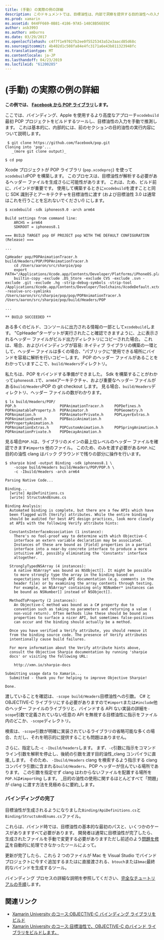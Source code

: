 ```yaml
---
title: (手動) の実際の例の詳細
description: このドキュメントでは、目標油性は、内部で洞察を提供する目的油性への入力としての xcodebuild 出力を使用する方法について説明します。
ms.prod: xamarin
ms.assetid: 044FF669-0B81-4186-97A5-148C8B56EE9C
author: asb3993
ms.author: amburns
ms.date: 03/29/2017
ms.openlocfilehash: c4f7f1e9702fb2ee0f5525343a52e3aacd85d68c
ms.sourcegitcommit: 4b402d1c508fa84e4fc3171a6e43b811323948fc
ms.translationtype: MT
ms.contentlocale: ja-JP
ms.lasthandoff: 04/23/2019
ms.locfileid: "61200285"
---
```

# <a name="advanced-manual-real-world-example"></a>(手動) の実際の例の詳細

**この例では、 [Facebook から POP ライブラリ](https://github.com/facebook/pop)します。**

ここでは、バインディング、Apple を使用するより高度なアプローチ`xcodebuild`最初 POP プロジェクトをビルドするツールし、目標油性の入力を手動で推測します。 これは基本的に、内部的には、前のセクションの目的油性の実行内容について説明します。

```
 $ git clone https://github.com/facebook/pop.git
Cloning into 'pop'...
   _(more git clone output)_

$ cd pop
```

Xcode プロジェクトが POP ライブラリ (`pop.xcodeproj`) を使って`xcodebuild`POP を構築します。 このプロセスは、目標油性が解析する必要があるヘッダー ファイルを生成さらに可能性があります。 これは、ため、ビルド前に、バインドが重要です。 使用して構築するときに`xcodebuild`を渡すことと同じ SDK 識別子とアーキテクチャを目標油性に渡す (および目標油性 3.0 は通常はこれを行うことを忘れないでください!) にします。

```
$ xcodebuild -sdk iphoneos9.0 -arch arm64

Build settings from command line:
    ARCHS = arm64
    SDKROOT = iphoneos8.1
 
=== BUILD TARGET pop OF PROJECT pop WITH THE DEFAULT CONFIGURATION (Release) ===
 
...
 
CpHeader pop/POPAnimationTracer.h build/Headers/POP/POPAnimationTracer.h
    cd /Users/aaron/src/sharpie/pop
    export PATH="/Applications/Xcode.app/Contents/Developer/Platforms/iPhoneOS.platform/Developer/usr/bin:/Applications/Xcode.app/Contents/Developer/usr/bin:/Users/aaron/bin::/usr/local/bin:/usr/bin:/bin:/usr/sbin:/sbin:/opt/X11/bin:/usr/local/git/bin:/Users/aaron/.rvm/bin"
    builtin-copy -exclude .DS_Store -exclude CVS -exclude .svn -exclude .git -exclude .hg -strip-debug-symbols -strip-tool /Applications/Xcode.app/Contents/Developer/Toolchains/XcodeDefault.xctoolchain/usr/bin/strip -resolve-src-symlinks /Users/aaron/src/sharpie/pop/pop/POPAnimationTracer.h /Users/aaron/src/sharpie/pop/build/Headers/POP
 
...
 
** BUILD SUCCEEDED **
```

ある多くのビルド、コンソールに出力される情報の一部として`xcodebuild`します。 "CpHeader"ターゲットが実行されたこと確認できますように、上に表示されるヘッダー ファイルがビルド出力ディレクトリにコピーされた場合。 これは、場合、およびバインディングが容易: ネイティブ ライブラリの構築の一環として、ヘッダー ファイルは多くの場合、"パブリックに"使用できる場所にバインドを容易に解析を行いコピーします。 POP のヘッダー ファイルがあることをわかっていますここで、`build/Headers`ディレクトリ。

私たちは、POP をバインドする準備ができました。 Sdk を構築することがわかって`iphoneos8.1`で、`arm64`アーキテクチャ、および重要なヘッダー ファイルがある`build/Headers`POP の git checkout します。 見る場合、`build/Headers`ディレクトリ、ヘッダー ファイルの数がわかります。

```
$ ls build/Headers/POP/
POP.h                    POPAnimationTracer.h     POPDefines.h
POPAnimatableProperty.h  POPAnimator.h            POPGeometry.h
POPAnimation.h           POPAnimatorPrivate.h     POPLayerExtras.h
POPAnimationEvent.h      POPBasicAnimation.h      POPPropertyAnimation.h
POPAnimationExtras.h     POPCustomAnimation.h     POPSpringAnimation.h
POPAnimationPrivate.h    POPDecayAnimation.h
```

見る場合`POP.h`は、ライブラリのメインの最上位レベルのヘッダー ファイルを確認できます`#import`s 他のファイル。 このため、のみを渡す必要がある`POP.h`に目的の油性 clang はバック グラウンドで残りの部分に操作を行います。

```
$ sharpie bind -output Binding -sdk iphoneos8.1 \
    -scope build/Headers build/Headers/POP/POP.h \
    -c -Ibuild/Headers -arch arm64

Parsing Native Code...

Binding...
  [write] ApiDefinitions.cs
  [write] StructsAndEnums.cs

Binding Analysis:
  Automated binding is complete, but there are a few APIs which have
  been flagged with [Verify] attributes. While the entire binding
  should be audited for best API design practices, look more closely
  at APIs with the following Verify attribute hints:

  ConstantsInterfaceAssociation (1 instance):
    There's no fool-proof way to determine with which Objective-C
    interface an extern variable declaration may be associated.
    Instances of these are bound as [Field] properties in a partial
    interface into a near-by concrete interface to produce a more
    intuitive API, possibly eliminating the 'Constants' interface
    altogether.

  StronglyTypedNSArray (4 instances):
    A native NSArray* was bound as NSObject[]. It might be possible
    to more strongly type the array in the binding based on
    expectations set through API documentation (e.g. comments in the
    header file) or by examining the array contents through testing.
    For example, an NSArray* containing only NSNumber* instances can
    be bound as NSNumber[] instead of NSObject[].

  MethodToProperty (2 instances):
    An Objective-C method was bound as a C# property due to
    convention such as taking no parameters and returning a value (
    non-void return). Often methods like these should be bound as
    properties to surface a nicer API, but sometimes false-positives
    can occur and the binding should actually be a method.

  Once you have verified a Verify attribute, you should remove it
  from the binding source code. The presence of Verify attributes
  intentionally cause build failures.

  For more information about the Verify attribute hints above,
  consult the Objective Sharpie documentation by running 'sharpie
  docs' or visiting the following URL:

    http://xmn.io/sharpie-docs

Submitting usage data to Xamarin...
  Submitted - thank you for helping to improve Objective Sharpie!

Done.
```

渡していることを確認は、`-scope build/Headers`目標油性への引数。 C# と OBJECTIVE-C ライブラリにする必要がありますので`#import`または`#include`他のヘッダー ファイルのライブラリと、バインドする API ない実装の詳細を`-scope`引数で定義されていない任意の API を無視する目標油性に指示をファイル内のどこか、`-scope`ディレクトリ。

検索は、`-scope`引数が明確に実装されているライブラリの省略可能な多くの場合、ただし、それを明示的に提供することも問題はありません。

さらに、指定した`-c -Ibuild/headers`します。 まず、`-c`引数に指示をコマンドライン引数を解釈を停止し、後続の引数を渡す目的油性_clang コンパイラに直接_します。 そのため、 `-Ibuild/Headers` clang を検索するよう指示する clang コンパイラ引数に含まれる`build/Headers`、POP ヘッダーが住んでいる場所であります。 この引数を指定せず clang はわからないファイルを配置する場所を`POP.h`は`#import`ing します。 _目的の油性の使用に関するほとんどすべて「問題」が clang に渡す方法を見極めるに要約_します。

### <a name="completing-the-binding"></a>バインディングの完了

目標油性が生成されるようになりました`Binding/ApiDefinitions.cs`と`Binding/StructsAndEnums.cs`ファイル。

これらは、バインド時では、目標油性の基本的な最初のパスと、いくつかのケースがありますすべて必要があります。 開発者は通常に目標油性が完了したら、生成されたファイルを手動で変更する必要がありますただし前述のよう[問題を修正](~/cross-platform/macios/binding/objective-sharpie/platform/apidefinitions-structsandenums.md)を自動的に処理できなかったツールによって。

更新が完了したら、これら 2 つのファイルが Mac を Visual Studio でバインド プロジェクトに今すぐ追加するまたはに直接渡される、`btouch`または`bmac`最終的なバインドを生成するツール。

バインディング プロセスの詳細な説明を参照してください、[完全なチュートリアルの手順](~/ios/platform/binding-objective-c/walkthrough.md)します。

## <a name="related-links"></a>関連リンク

- [Xamarin University のコース:OBJECTIVE-C バインディング ライブラリをビルド](https://university.xamarin.com/classes/track/all#building-an-objective-c-bindings-library)
- [Xamarin University のコース:目標油性で、OBJECTIVE-C のバインド ライブラリをビルドします。](https://university.xamarin.com/classes/track/all#build-an-objective-c-bindings-library-with-objective-sharpie)